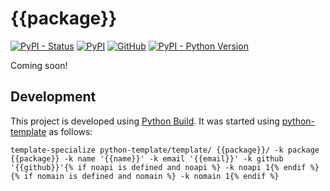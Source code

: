 # {{package}}

[![PyPI - Status](https://img.shields.io/pypi/status/{{package}})](https://pypi.org/project/{{package}}/)
[![PyPI](https://img.shields.io/pypi/v/{{package}})](https://pypi.org/project/{{package}}/)
[![GitHub](https://img.shields.io/github/license/{{github}}/{{package}})](https://github.com/{{github}}/{{package}}/blob/main/LICENSE)
[![PyPI - Python Version](https://img.shields.io/pypi/pyversions/{{package}})](https://pypi.org/project/{{package}}/)

Coming soon!


## Development

This project is developed using [Python Build](https://github.com/craigahobbs/python-build#readme). It was started
using [python-template](https://github.com/craigahobbs/python-template#readme) as follows:

```
template-specialize python-template/template/ {{package}}/ -k package {{package}} -k name '{{name}}' -k email '{{email}}' -k github '{{github}}'{% if noapi is defined and noapi %} -k noapi 1{% endif %}{% if nomain is defined and nomain %} -k nomain 1{% endif %}
```
